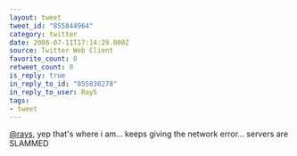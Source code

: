 ```yaml
---
layout: tweet
tweet_id: "855844964"
category: twitter
date: 2008-07-11T17:14:29.000Z
source: Twitter Web Client
favorite_count: 0
retweet_count: 0
is_reply: true
in_reply_to_id: "855830278"
in_reply_to_user: RayS
tags:
- tweet
---
```


[@rays](https://twitter.com/@rays), yep that's where i am... keeps giving the network error... servers are SLAMMED
